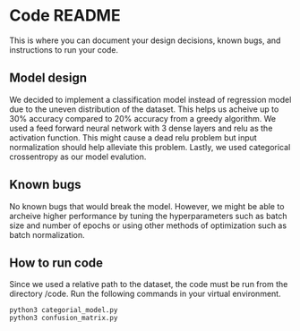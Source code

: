 # Code README
This is where you can document your design decisions, known bugs, and instructions to run your code.

## Model design
We decided to implement a classification model instead of regression model due to the uneven distribution of the dataset. This helps us acheive up to 30% accuracy compared to 20% accuracy from a greedy algorithm. We used a feed forward neural network with 3 dense layers and relu as the activation function. This might cause a dead relu problem but input normalization should help alleviate this problem. Lastly, we used categorical crossentropy as our model evalution.

## Known bugs
No known bugs that would break the model. However, we might be able to archeive higher performance by tuning the hyperparameters such as batch size and number of epochs or using other methods of optimization such as batch normalization.

## How to run code
Since we used a relative path to the dataset, the code must be run from the directory /code. Run the following commands in your virtual environment.

    python3 categorial_model.py
    python3 confusion_matrix.py